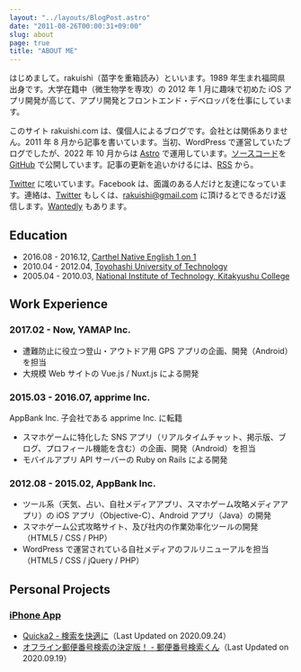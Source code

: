 ```yaml
---
layout: "../layouts/BlogPost.astro"
date: "2011-08-26T00:00:31+09:00"
slug: about
page: true
title: "ABOUT ME"
---
```


はじめまして。rakuishi（苗字を重箱読み）といいます。1989 年生まれ福岡県出身です。大学在籍中（微生物学を専攻）の 2012 年 1 月に趣味で初めた iOS アプリ開発が高じて、アプリ開発とフロントエンド・デベロッパを仕事にしています。

このサイト rakuishi.com は、僕個人によるブログです。会社とは関係ありません。2011 年 8 月から記事を書いています。当初、WordPress で運営していたブログでしたが、2022 年 10 月からは [Astro](https://astro.build/) で運用しています。[ソースコード](https://github.com/rakuishi/rakuishi.com)を [GitHub](https://github.com/rakuishi) で公開しています。記事の更新を追いかけるには、[RSS](/rss.xml) から。

[Twitter](https://twitter.com/rakuishi07) に呟いています。Facebook は、面識のある人だけと友達になっています。連絡は、[Twitter](https://twitter.com/rakuishi07) もしくは、[rakuishi@gmail.com](mailto:rakuishi@gmail.com) に頂けるとできるだけ返信します。[Wantedly](https://www.wantedly.com/users/456907) もあります。

## Education

- 2016.08 - 2016.12, [Carthel Native English 1 on 1](http://www.cne1jp.com/)
- 2010.04 - 2012.04, [Toyohashi University of Technology](http://www.tut.ac.jp/)
- 2005.04 - 2010.03, [National Institute of Technology, Kitakyushu College](https://www.kct.ac.jp/)

## Work Experience

### 2017.02 - Now, YAMAP Inc.

- 遭難防止に役立つ登山・アウトドア用 GPS アプリの企画、開発（Android）を担当
- 大規模 Web サイトの Vue.js / Nuxt.js による開発

### 2015.03 - 2016.07, apprime Inc.

AppBank Inc. 子会社である apprime Inc. に転籍

- スマホゲームに特化した SNS アプリ（リアルタイムチャット、掲示版、ブログ、プロフィール機能を含む）の企画、開発（Android）を担当
- モバイルアプリ API サーバーの Ruby on Rails による開発

### 2012.08 - 2015.02, AppBank Inc.

- ツール系（天気、占い、自社メディアアプリ、スマホゲーム攻略メディアアプリ）の iOS アプリ（Objective-C）、Android アプリ（Java）の開発
- スマホゲーム公式攻略サイト、及び社内の作業効率化ツールの開発（HTML5 / CSS / PHP）
- WordPress で運営されている自社メディアのフルリニューアルを担当（HTML5 / CSS / jQuery / PHP）

## Personal Projects

### [iPhone App](https://itunes.apple.com/jp/developer/koichiro-ochiishi/id452568751)

- [Quicka2 - 検索を快適に](https://itunes.apple.com/jp/app/id725195676?mt=8&uo=4&at=11l3RT)（Last Updated on 2020.09.24）
- [オフライン郵便番号検索の決定版！ - 郵便番号検索くん](https://itunes.apple.com/jp/app/id578073498?mt=8&uo=4&at=11l3RT)（Last Updated on 2020.09.19）
